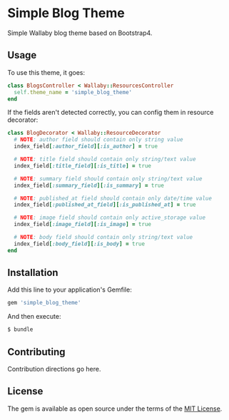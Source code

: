 # Simple Blog Theme

Simple Wallaby blog theme based on Bootstrap4.

## Usage

To use this theme, it goes:

```ruby
class BlogsController < Wallaby::ResourcesController
  self.theme_name = 'simple_blog_theme'
end
```

If the fields aren't detected correctly, you can config them in resource decorator:

```ruby
class BlogDecorator < Wallaby::ResourceDecorator
  # NOTE: author field should contain only string value
  index_field[:author_field][:is_author] = true

  # NOTE: title field should contain only string/text value
  index_field[:title_field][:is_title] = true

  # NOTE: summary field should contain only string/text value
  index_field[:summary_field][:is_summary] = true

  # NOTE: published_at field should contain only date/time value
  index_field[:published_at_field][:is_published_at] = true

  # NOTE: image field should contain only active_storage value
  index_field[:image_field][:is_image] = true

  # NOTE: body field should contain only string/text value
  index_field[:body_field][:is_body] = true
end
```

## Installation

Add this line to your application's Gemfile:

```ruby
gem 'simple_blog_theme'
```

And then execute:

```bash
$ bundle
```

## Contributing

Contribution directions go here.

## License

The gem is available as open source under the terms of the [MIT License](https://opensource.org/licenses/MIT).
